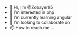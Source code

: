 - 👋 Hi, I’m @Zobayer95
- 👀 I’m interested in php
- 🌱 I’m currently learning angular
- 💞️ I’m looking to collaborate on 
- 📫 How to reach me ...

<!---
Zobayer95/Zobayer95 is a ✨ special ✨ repository because its `README.md` (this file) appears on your GitHub profile.
You can click the Preview link to take a look at your changes.
--->
